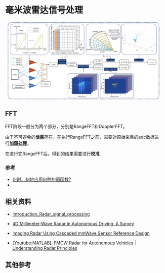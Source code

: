# 毫米波雷达信号处理

![Alt text](./images/workflow.png)


## FFT

FFT阶段一般分为两个部分，分别是RangeFFT和DopplerFFT。

由于不可避免的[**泄露**](https://mp.weixin.qq.com/s?__biz=MzI5NTM0MTQwNA==&mid=2247484164&idx=1&sn=fdaf2164306a9ca4166c2aa8713cacc5&scene=21#wechat_redirect)存在，在执行RangeFFT之前，需要对原始采集的adc数据进行[**加窗处理**](https://zhuanlan.zhihu.com/p/24318554)。


在进行完RangeFFT后，得到的结果需要进行**校准**.

### 参考
  
- [何时、何地应用何种的窗函数?](https://mp.weixin.qq.com/s?__biz=MzI5NTM0MTQwNA==&mid=2247484189&idx=1&sn=78af69208296935021da913200ff272d&scene=21#wechat_redirect)
- 

## 相关资料
- [Introduction_Radar_signal_processing](../file/Introduction_Radar_signal_processing.pdf)
  
- [4D Millimeter-Wave Radar in Autonomous Driving: A Survey](../file/2306.04242.pdf)
  
- [Imaging Radar Using Cascaded mmWave Sensor Reference Design](https://www.ti.com/lit/ug/tiduen5a/tiduen5a.pdf)

- [[Youtube:MATLAB]: FMCW Radar for Autonomous Vehicles | Understanding Radar Principles](https://www.youtube.com/watch?v=-N7A5CIi0sg)
  
## 其他参考  
